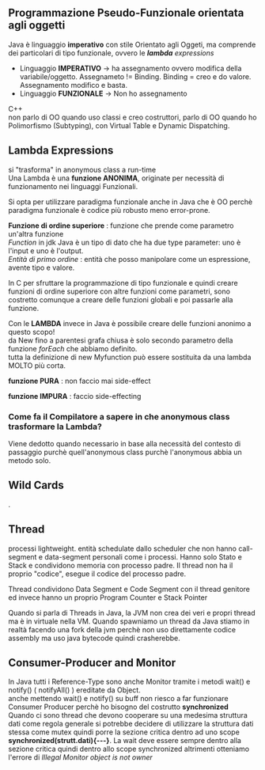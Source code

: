 ## Programmazione Pseudo-Funzionale orientata agli oggetti
Java è linguaggio **imperativo** con stile Orientato agli Oggeti, ma comprende dei particolari di tipo funzionale, 
ovvero le _**lambda** expressions_ 

- Linguaggio **IMPERATIVO** -> ha assegnamento ovvero modifica della variabile/oggetto.
Assegnameto != Binding. Binding = creo e do valore. Assegnamento modifico e basta.
- Linguaggio **FUNZIONALE** -> Non ho assegnamento

C++  
non parlo di OO quando uso classi e creo costruttori, parlo di OO quando ho Polimorfismo (Subtyping), con Virtual 
Table e Dynamic Dispatching. 

## Lambda Expressions
si "trasforma" in anonymous class a run-time  
Una Lambda è una **funzione ANONIMA**, originate per necessità di funzionamento nei linguaggi Funzionali.

Si opta per utilizzare paradigma funzionale anche in Java che è OO perchè paradigma funzionale è codice più robusto meno
error-prone.

**Funzione di ordine superiore** : funzione che prende come parametro un'altra funzione  
_Function_ in jdk Java è un tipo di dato che ha due type parameter: uno è l'input e uno è l'output.  
_Entità di primo ordine_ : entità che posso manipolare come un espressione, avente tipo e valore.

In C per sfruttare la programmazione di tipo funzionale e quindi creare funzioni di ordine superiore con altre funzioni 
come parametri, sono costretto comunque a creare delle funzioni globali e poi passarle alla funzione.  

Con le **LAMBDA** invece in Java è possibile creare delle funzioni anonimo a questo scopo!   
da New fino a parentesi grafa chiusa è solo secondo parametro della funzione _forEach_ che abbiamo definito.  
tutta la definizione di new Myfunction può essere sostituita da una lambda MOLTO più corta.  

**funzione PURA** : non faccio mai side-effect

**funzione IMPURA** : faccio side-effecting

### Come fa il Compilatore a sapere in che anonymous class trasformare la Lambda?
Viene dedotto quando necessario in base alla necessità del contesto di passaggio purchè quell'anonymous class purchè 
l'anonymous abbia un metodo solo.

## Wild Cards 
.

## Thread
processi lightweight. entità schedulate dallo scheduler che non hanno call-segment e data-segment personali come 
i processi. Hanno solo Stato e Stack e condividono memoria con processo padre. Il thread non ha il proprio "codice", 
esegue il codice del processo padre.

Thread condividono Data Segment e Code Segment con il thread genitore ed invece hanno un proprio Program Counter e 
Stack Pointer

Quando si parla di Threads in Java, la JVM non crea dei veri e propri thread ma è in virtuale nella VM. Quando spawniamo
un thread da Java stiamo in realtà facendo una fork della jvm perchè non uso direttamente codice assembly ma uso java 
bytecode quindi crasherebbe.

## Consumer-Producer and Monitor
In Java tutti i Reference-Type sono anche Monitor tramite i metodi wait() e notify() ( notifyAll() ) ereditate da Object.  
anche mettendo wait() e notify() su buff non riesco a far funzionare Consumer Producer perchè ho bisogno del costrutto 
**synchronized**  
Quando ci sono thread che devono cooperare su una medesima struttura dati come regola generale si potrebbe decidere di 
utilizzare la struttura dati stessa come mutex quindi porre la sezione critica dentro ad uno scope 
**synchronized(strutt.dati){---}**. La wait deve essere sempre dentro alla sezione critica quindi dentro allo scope 
synchronized altrimenti otteniamo l'errore di *Illegal Monitor object is not owner*